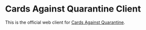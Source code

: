 # Cards Against Quarantine Client

This is the official web client for [Cards Against Quarantine](https://github.com/Cards-Against-Quarantine/server). 